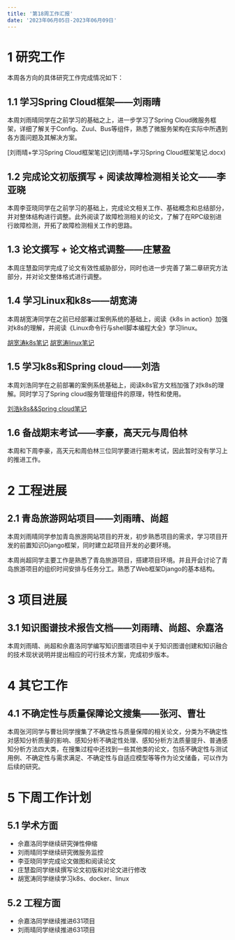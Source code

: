 ```yaml
---
title: '第18周工作汇报'
date: '2023年06月05日-2023年06月09日'
---
```


<!-- 只允许使用一级标题和二级标题 -->

# 1 研究工作

本周各方向的具体研究工作完成情况如下：

## 1.1 学习Spring Cloud框架——刘雨晴

本周刘雨晴同学在之前学习的基础之上，进一步学习了Spring Cloud微服务框架，详细了解关于Config、Zuul、Bus等组件，熟悉了微服务架构在实际中所遇到各方面问题及其解决方案。

<!-- 注意该超链接应该如何使用，不需要进行手动的编号，注意附件名不能有任何的空格 -->
[刘雨晴+学习Spring Cloud框架笔记](刘雨晴+学习Spring Cloud框架笔记.docx)

## 1.2 完成论文初版撰写 + 阅读故障检测相关论文——李亚晓

本周李亚晓同学在之前学习的基础上，完成论文相关工作、基础概念和总结部分，并对整体结构进行调整。此外阅读了故障检测相关的论文，了解了在RPC级别进行故障检测，开拓了故障检测相关工作的思路。

## 1.3 论文撰写 + 论文格式调整——庄慧盈

本周庄慧盈同学完成了论文有效性威胁部分，同时也进一步完善了第二章研究方法部分，并对论文整体格式进行调整。

## 1.4 学习Linux和k8s——胡宽涛
本周胡宽涛同学在之前已经部署过案例系统的基础上，阅读《k8s in action》加强对k8s的理解，并阅读《Linux命令行与shell脚本编程大全》学习linux。

[胡宽涛k8s笔记](https://github.com/AIOps-ISET/AIOps_Weekly/blob/master/2023.06/2023.06.05-2023.06.09/%E8%83%A1%E5%AE%BD%E6%B6%9Bk8s%E7%AC%94%E8%AE%B0.docx)
[胡宽涛linux笔记](https://github.com/AIOps-ISET/AIOps_Weekly/blob/master/2023.06/2023.06.05-2023.06.09/%E8%83%A1%E5%AE%BD%E6%B6%9Blinux%E7%AC%94%E8%AE%B0.docx)

## 1.5 学习k8s和Spring cloud——刘浩

本周刘浩同学在之前部署的案例系统基础上，阅读k8s官方文档加强了对k8s的理解。同时学习了Spring cloud服务管理组件的原理，特性和使用。

[刘浩k8s&&Spring cloud笔记](https://github.com/AIOps-ISET/AIOps_Weekly/blob/master/2023.06/2023.06.05-2023.06.09/%E5%88%98%E6%B5%A9-k8s%26%26Spring%20cloud%E5%AD%A6%E4%B9%A0%E4%B8%8E%E5%AE%9E%E8%B7%B5%E7%AC%94%E8%AE%B0.pdf)

## 1.6 备战期末考试——李豪，高天元与周伯林

本周和下周李豪，高天元和周伯林三位同学要进行期末考试，因此暂时没有学习上的推进工作。

# 2 工程进展

## 2.1 青岛旅游网站项目——刘雨晴、尚超

本周刘雨晴同学参加青岛旅游网站项目的开发，初步熟悉项目的需求，学习项目开发的前置知识Django框架，同时建立起项目开发的必要环境。

本周尚超同学主要工作是熟悉了青岛旅游项目，搭建项目环境。并且开会讨论了青岛旅游项目的组织时间安排与任务分工。熟悉了Web框架Django的基本结构。

# 3 项目进展

## 3.1 知识图谱技术报告文档——刘雨晴、尚超、佘嘉洛

本周刘雨晴、尚超和佘嘉洛同学编写知识图谱项目中关于知识图谱创建和知识融合的技术现状说明并提出相应的可行技术方案，完成初步版本。

# 4 其它工作

## 4.1 不确定性与质量保障论文搜集——张河、曹壮

本周张河同学与曹壮同学搜集了不确定性与质量保障的相关论文，分类为不确定性对感知分析质量的影响、感知分析不确定性处理、感知分析方法质量提升、普通感知分析方法四大类，在搜集过程中还找到一些其他类的论文，包括不确定性与测试用例、不确定性与需求满足、不确定性与自适应模型等等作为论文储备，可以作为后续的研究。

# 5 下周工作计划

## 5.1 学术方面

+ 佘嘉洛同学继续研究弹性伸缩
+ 刘雨晴同学继续研究微服务监控
+ 李亚晓同学完成论文做图和阅读论文
+ 庄慧盈同学继续撰写论文初版和对论文进行修改
+ 胡宽涛同学继续学习k8s、docker、linux

## 5.2 工程方面

+ 佘嘉洛同学继续推进631项目
+ 刘雨晴同学继续推进631项目
